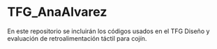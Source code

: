 # TFG_AnaAlvarez
En este repositorio se incluirán los códigos usados en el TFG Diseño y evaluación de retroalimentación táctil para cojín.
